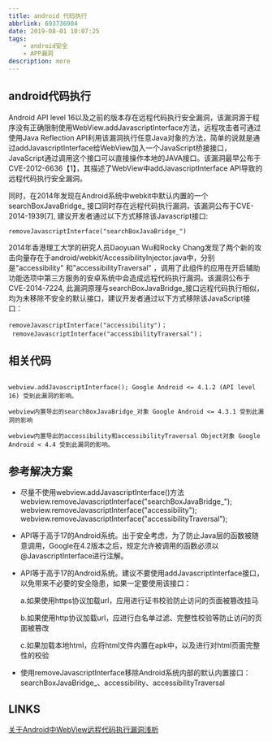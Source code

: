 ```yaml
---
title: android 代码执行
abbrlink: 693736904
date: 2019-08-01 10:07:25
tags:
	- android安全
	- APP漏洞
description: more
---
```


## android代码执行
 Android API level 16以及之前的版本存在远程代码执行安全漏洞，该漏洞源于程序没有正确限制使用WebView.addJavascriptInterface方法，远程攻击者可通过使用Java Reflection API利用该漏洞执行任意Java对象的方法，简单的说就是通过addJavascriptInterface给WebView加入一个JavaScript桥接接口，JavaScript通过调用这个接口可以直接操作本地的JAVA接口。该漏洞最早公布于CVE-2012-6636【1】，其描述了WebView中addJavascriptInterface API导致的远程代码执行安全漏洞。  

同时，在2014年发现在Android系统中webkit中默认内置的一个searchBoxJavaBridge_ 接口同时存在远程代码执行漏洞，该漏洞公布于CVE-2014-1939[7], 建议开发者通过以下方式移除该Javascript接口:      
```
removeJavascriptInterface("searchBoxJavaBridge_")
```
2014年香港理工大学的研究人员Daoyuan Wu和Rocky Chang发现了两个新的攻击向量存在于android/webkit/AccessibilityInjector.java中，分别是"accessibility" 和"accessibilityTraversal" ，调用了此组件的应用在开启辅助功能选项中第三方服务的安卓系统中会造成远程代码执行漏洞。该漏洞公布于CVE-2014-7224, 此漏洞原理与searchBoxJavaBridge_接口远程代码执行相似，均为未移除不安全的默认接口，建议开发者通过以下方式移除该JavaScript接口：

```
removeJavascriptInterface("accessibility")；
 removeJavascriptInterface("accessibilityTraversal")；
```

## 相关代码

```

webview.addJavascriptInterface(); Google Android <= 4.1.2 (API level 16) 受到此漏洞的影响。
 
webview内置导出的searchBoxJavaBridge_对象 Google Android <= 4.3.1 受到此漏洞的影响
 
webview内置导出的accessibility和accessibilityTraversal Object对象 Google Android < 4.4 受到此漏洞的影响。
```

## 参考解决方案

* 尽量不使用webview.addJavascriptInterface()方法
webview.removeJavascriptInterface("searchBoxJavaBridge_");
webview.removeJavascriptInterface("accessibility");
webview.removeJavascriptInterface("accessibilityTraversal");

* API等于高于17的Android系统。出于安全考虑，为了防止Java层的函数被随意调用，Google在4.2版本之后，规定允许被调用的函数必须以@JavascriptInterface进行注解。

* API等于高于17的Android系统。建议不要使用addJavascriptInterface接口，以免带来不必要的安全隐患，如果一定要使用该接口：

	a.如果使用https协议加载url，应用进行证书校验防止访问的页面被篡改挂马
	
	b.如果使用http协议加载url，应进行白名单过滤、完整性校验等防止访问的页面被篡改
	
	c.如果加载本地html，应将html文件内置在apk中，以及进行对html页面完整性的校验

* 使用removeJavascriptInterface移除Android系统内部的默认内置接口：searchBoxJavaBridge_、accessibility、accessibilityTraversal

## LINKS
[关于Android中WebView远程代码执行漏洞浅析](https://www.jb51.net/article/139432.htm)  